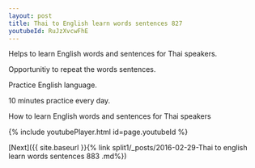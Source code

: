 ```yaml
---
layout: post
title: Thai to English learn words sentences 827 
youtubeId: RuJzXvcwFhE
---
```

 
 
Helps to learn English words and sentences for Thai speakers.

Opportunitiy to repeat the words sentences. 

Practice English language. 
 
10 minutes practice every day. 
 
How to learn English words and sentences for Thai speakers 
 
{% include youtubePlayer.html id=page.youtubeId %}
 
 
[Next]({{ site.baseurl }}{% link  split1/_posts/2016-02-29-Thai to english learn words sentences 883 .md%})
 
